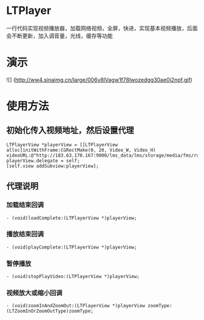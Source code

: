# LTPlayer
一行代码实现视频播放器，加载网络视频，全屏，快进，实现基本视频播放，后面会不断更新，加入调音量，光线，缓存等功能
# 演示
![] (http://ww4.sinaimg.cn/large/006y8lVagw1f78lwozedgg30ae0j2npf.gif)
# 使用方法
## 初始化传入视频地址，然后设置代理
    LTPlayerView *playerView = [[LTPlayerView alloc]initWithFrame:CGRectMake(0, 20, Video_W, Video_H) videoURL:@"http://183.63.170.167:9000/lms_data/lms/storage/media/fms/ruheyuxiashugoutong_57a2cbfdb8cc9215161964jchce9eitr.mp4"];
    playerView.delegate = self;
    [self.view addSubview:playerView];
## 代理说明

### 加载结束回调 
```
- (void)loadComplete:(LTPlayerView *)playerView;
```
### 播放结束回调  
```
- (void)playComplete:(LTPlayerView *)playerView;
```
### 暂停播放
```
- (void)stopPlayVideo:(LTPlayerView *)playerView;
```
### 视频放大或缩小回调
```
- (void)zoomInAndZoomOut:(LTPlayerView *)playerView zoomType:(LTZoomInOrZoomOutType)zoomType;
```
